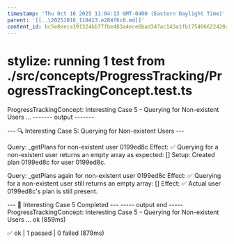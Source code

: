 ```yaml
---
timestamp: 'Thu Oct 16 2025 11:04:13 GMT-0400 (Eastern Daylight Time)'
parent: '[[..\20251016_110413.e284f6c6.md]]'
content_id: bc5e8eeca191324bb77fbe483a4ece6bad347ac143a1fb175406622420aaa0a8
---
```


# stylize: running 1 test from ./src/concepts/ProgressTracking/ProgressTrackingConcept.test.ts

ProgressTrackingConcept: Interesting Case 5 - Querying for Non-existent Users ...
\------- output -------

\--- 🔍 Interesting Case 5: Querying for Non-existent Users ---

Query: \_getPlans for non-existent user 0199ed8c
Effect: ✅ Querying for a non-existent user returns an empty array as expected: \[]
Setup: Created plan 0199ed8c for user 0199ed8c.

Query: \_getPlans again for non-existent user 0199ed8c
Effect: ✅ Querying for a non-existent user still returns an empty array: \[]
Effect: ✅ Actual user 0199ed8c's plan is still present.

\--- 🎉 Interesting Case 5 Completed ---
\----- output end -----
ProgressTrackingConcept: Interesting Case 5 - Querying for Non-existent Users ... ok (859ms)

✅ ok | 1 passed | 0 failed (879ms)
